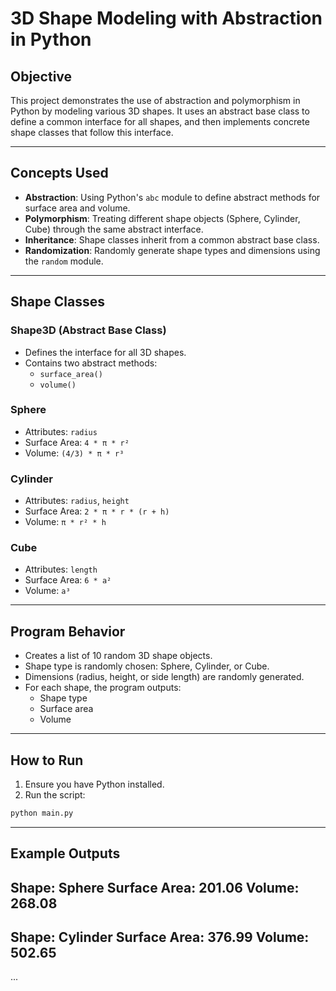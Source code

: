# 3D Shape Modeling with Abstraction in Python

## Objective
This project demonstrates the use of abstraction and polymorphism in Python by modeling various 3D shapes. It uses an abstract base class to define a common interface for all shapes, and then implements concrete shape classes that follow this interface.

---

## Concepts Used
- **Abstraction**: Using Python's `abc` module to define abstract methods for surface area and volume.
- **Polymorphism**: Treating different shape objects (Sphere, Cylinder, Cube) through the same abstract interface.
- **Inheritance**: Shape classes inherit from a common abstract base class.
- **Randomization**: Randomly generate shape types and dimensions using the `random` module.

---

## Shape Classes

### Shape3D (Abstract Base Class)
- Defines the interface for all 3D shapes.
- Contains two abstract methods:
  - `surface_area()`
  - `volume()`

### Sphere
- Attributes: `radius`
- Surface Area: `4 * π * r²`
- Volume: `(4/3) * π * r³`

### Cylinder
- Attributes: `radius`, `height`
- Surface Area: `2 * π * r * (r + h)`
- Volume: `π * r² * h`

### Cube
- Attributes: `length`
- Surface Area: `6 * a²`
- Volume: `a³`

--- 

## Program Behavior
- Creates a list of 10 random 3D shape objects.
- Shape type is randomly chosen: Sphere, Cylinder, or Cube.
- Dimensions (radius, height, or side length) are randomly generated.
- For each shape, the program outputs:
  - Shape type
  - Surface area
  - Volume

---

## How to Run
1. Ensure you have Python installed.
2. Run the script:

```bash
python main.py
```
---

## Example Outputs

Shape: Sphere
Surface Area: 201.06
Volume: 268.08
------------------------------
Shape: Cylinder
Surface Area: 376.99
Volume: 502.65
------------------------------
...

